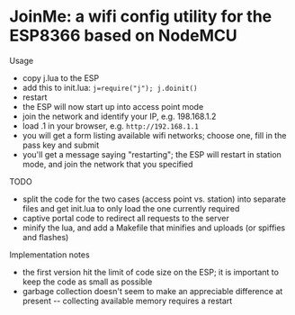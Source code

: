 JoinMe: a wifi config utility for the ESP8366 based on NodeMCU
===

Usage
- copy j.lua to the ESP
- add this to init.lua: `j=require("j"); j.doinit()`
- restart
- the ESP will now start up into access point mode
- join the network and identify your IP, e.g. 198.168.1.2
- load <ip prefix>.1 in your browser, e.g. `http://192.168.1.1`
- you will get a form listing available wifi networks; choose one, fill in the
  pass key and submit
- you'll get a message saying "restarting"; the ESP will restart in station
  mode, and join the network that you specified

TODO
- split the code for the two cases (access point vs. station) into separate
  files and get init.lua to only load the one currently required
- captive portal code to redirect all requests to the server
- minify the lua, and add a Makefile that minifies and uploads (or spiffies
  and flashes)

Implementation notes
- the first version hit the limit of code size on the ESP; it is important to
  keep the code as small as possible
- garbage collection doesn't seem to make an appreciable difference at present
  -- collecting available memory requires a restart
